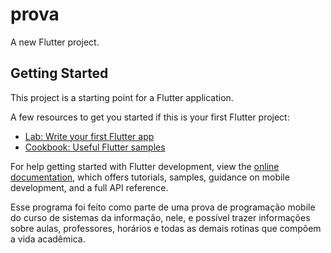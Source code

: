 # prova

A new Flutter project.

## Getting Started

This project is a starting point for a Flutter application.

A few resources to get you started if this is your first Flutter project:

- [Lab: Write your first Flutter app](https://docs.flutter.dev/get-started/codelab)
- [Cookbook: Useful Flutter samples](https://docs.flutter.dev/cookbook)

For help getting started with Flutter development, view the
[online documentation](https://docs.flutter.dev/), which offers tutorials,
samples, guidance on mobile development, and a full API reference.

Esse programa foi feito como parte de uma prova de programação mobile do curso de sistemas da informação, nele, e possível trazer informações sobre aulas, professores, horários e todas as demais rotinas que compõem a vida acadêmica.
